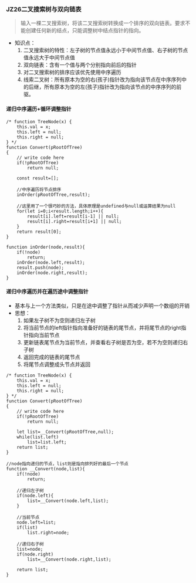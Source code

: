 ### JZ26二叉搜索树与双向链表
> 输入一棵二叉搜索树，将该二叉搜索树转换成一个排序的双向链表。要求不能创建任何新的结点，只能调整树中结点指针的指向。

- 知识点：
	1. 二叉搜索树的特性：左子树的节点值永远小于中间节点值、右子树的节点值永远大于中间节点值
	2. 双向链表：含有一个值与两个分别指向前后的指针
	3. 对二叉搜索树的排序应该优先使用中序遍历
	4. 线索二叉树：所有原本为空的右(孩子)指针改为指向该节点在中序序列中的后继，所有原本为空的左(孩子)指针改为指向该节点的中序序列的前驱。

#### 递归中序遍历+循环调整指针

```
/* function TreeNode(x) {
    this.val = x;
    this.left = null;
    this.right = null;
} */
function Convert(pRootOfTree)
{
    // write code here
    if(!pRootOfTree)
        return null;
    
    const result=[];
    
    //中序遍历将节点排序
    inOrder(pRootOfTree,result);
    
    //这里用了一个很巧妙的方法，具体原理是undefined与null或运算结果为null
    for(let i=0;i<result.length;i++){
        result[i].left=result[i-1] || null;
        result[i].right=result[i+1] || null;
    }
    return result[0];
}

function inOrder(node,result){
    if(!node)
        return;
    inOrder(node.left,result);
    result.push(node);
    inOrder(node.right,result);
}
```

#### 递归中序遍历并在遍历途中调整指针
- 基本与上一个方法类似，只是在途中调整了指针从而减少声明一个数组的开销
- 思想：
	1. 如果左子树不为空则递归左子树
	2. 将当前节点的left指针指向准备好的链表的尾节点，并将尾节点的right指针指向当前节点
	3. 更新链表尾节点为当前节点，并查看右子树是否为空，若不为空则递归右子树
	4. 返回完成的链表的尾节点
	5. 将尾节点调整成头节点并返回

```
/* function TreeNode(x) {
    this.val = x;
    this.left = null;
    this.right = null;
} */
function Convert(pRootOfTree)
{
    // write code here
    if(!pRootOfTree)
        return null;
    
    let list=__Convert(pRootOfTree,null);
    while(list.left)
        list=list.left;
    return list;
}

//node指向递归的节点，list则是指向排列好的最后一个节点
function __Convert(node,list){
    if(!node)
        return;
    
    //递归左子树
    if(node.left){
        list=__Convert(node.left,list);
    }
    
    //当前节点
    node.left=list;
    if(list)
        list.right=node;
    
    //递归右子树
    list=node;
    if(node.right)
        list=__Convert(node.right,list);
    
    return list;
}
```
